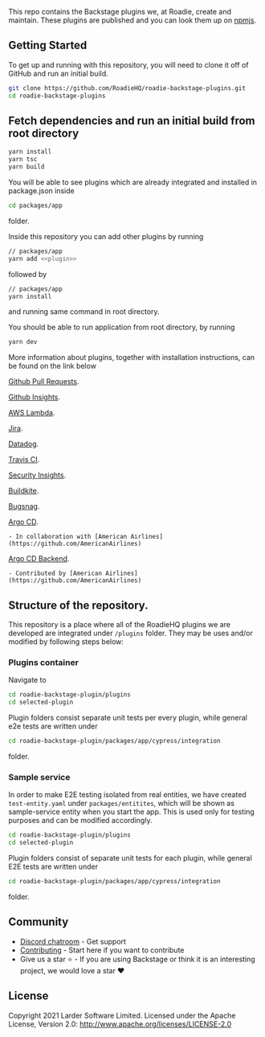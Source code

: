 This repo contains the Backstage plugins we, at Roadie, create and maintain. These plugins are published and you can look them up on [npmjs](https://npmjs.com).


## Getting Started

To get up and running with this repository, you will need to clone it off of GitHub and run an initial build.

```bash
git clone https://github.com/RoadieHQ/roadie-backstage-plugins.git
cd roadie-backstage-plugins
```

## Fetch dependencies and run an initial build from root directory

```bash
yarn install
yarn tsc
yarn build
```

You will be able to see plugins which are already integrated and installed in package.json inside

```bash
cd packages/app
```

folder.


Inside this repository you can add other plugins by running 

```bash
// packages/app
yarn add <<plugin>>
```

followed by 

```bash
// packages/app
yarn install
```
and running same command in root directory.

You should be able to run application from root directory, by running

```bash
yarn dev
```

 More information about plugins, together with installation instructions, can be found on the link below

 [Github Pull Requests](https://www.npmjs.com/package/@roadiehq/backstage-plugin-github-pull-requests).
 
 [Github Insights](https://www.npmjs.com/package/@roadiehq/backstage-plugin-github-insights).

 [AWS Lambda](https://www.npmjs.com/package/@roadiehq/backstage-plugin-aws-lambda). 
 
 [Jira](https://www.npmjs.com/package/@roadiehq/backstage-plugin-jira). 
 
 [Datadog](https://www.npmjs.com/package/@roadiehq/backstage-plugin-datadog). 

 [Travis CI](https://www.npmjs.com/package/@roadiehq/backstage-plugin-travis-ci).

 [Security Insights](https://www.npmjs.com/package/@roadiehq/backstage-plugin-security-insights).

 [Buildkite](https://www.npmjs.com/package/@roadiehq/backstage-plugin-buildkite). 

 [Bugsnag](https://www.npmjs.com/package/@roadiehq/backstage-plugin-bugsnag). 

 [Argo CD](https://www.npmjs.com/package/@roadiehq/backstage-plugin-argo-cd).

    - In collaboration with [American Airlines](https://github.com/AmericanAirlines)

 [Argo CD Backend](https://www.npmjs.com/package/@roadiehq/backstage-plugin-argo-cd-backend).

    - Contributed by [American Airlines](https://github.com/AmericanAirlines)

## Structure of the repository.

This repository is a place where all of the RoadieHQ plugins we are developed are integrated under `/plugins` folder. They may be uses and/or modified by following steps below:
 
### Plugins container

Navigate to 

```bash
cd roadie-backstage-plugin/plugins
cd selected-plugin
```

Plugin folders consist separate unit tests per every plugin, while general e2e tests are written under 

```bash
cd roadie-backstage-plugin/packages/app/cypress/integration
```
folder.

### Sample service

In order to make E2E testing isolated from real entities, we have created `test-entity.yaml` under `packages/entitites`, which will be shown as sample-service entity when you start the app. This is used only for testing purposes and can be modified accordingly.

```bash
cd roadie-backstage-plugin/plugins
cd selected-plugin
```

Plugin folders consist of separate unit tests for each plugin, while general E2E tests are written under 

```bash
cd roadie-backstage-plugin/packages/app/cypress/integration
```
folder.

## Community

- [Discord chatroom](https://discord.gg/d9SJrQR5uH) - Get support 
- [Contributing](https://github.com/RoadieHQ/roadie-backstage-plugins/blob/master/CONTRIBUTING.md) - Start here if you want to contribute
- Give us a star ⭐️ - If you are using Backstage or think it is an interesting project, we would love a star ❤️

## License

 Copyright 2021 Larder Software Limited. Licensed under the Apache License, Version 2.0: http://www.apache.org/licenses/LICENSE-2.0
